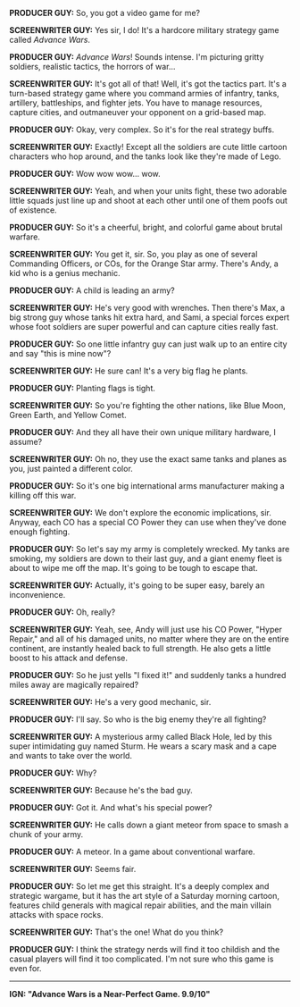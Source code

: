 **PRODUCER GUY:** So, you got a video game for me?

**SCREENWRITER GUY:** Yes sir, I do! It's a hardcore military strategy game called *Advance Wars*.

**PRODUCER GUY:** *Advance Wars*! Sounds intense. I'm picturing gritty soldiers, realistic tactics, the horrors of war...

**SCREENWRITER GUY:** It's got all of that! Well, it's got the tactics part. It's a turn-based strategy game where you command armies of infantry, tanks, artillery, battleships, and fighter jets. You have to manage resources, capture cities, and outmaneuver your opponent on a grid-based map.

**PRODUCER GUY:** Okay, very complex. So it's for the real strategy buffs.

**SCREENWRITER GUY:** Exactly! Except all the soldiers are cute little cartoon characters who hop around, and the tanks look like they're made of Lego.

**PRODUCER GUY:** Wow wow wow... wow.

**SCREENWRITER GUY:** Yeah, and when your units fight, these two adorable little squads just line up and shoot at each other until one of them poofs out of existence.

**PRODUCER GUY:** So it's a cheerful, bright, and colorful game about brutal warfare.

**SCREENWRITER GUY:** You get it, sir. So, you play as one of several Commanding Officers, or COs, for the Orange Star army. There's Andy, a kid who is a genius mechanic.

**PRODUCER GUY:** A child is leading an army?

**SCREENWRITER GUY:** He's very good with wrenches. Then there's Max, a big strong guy whose tanks hit extra hard, and Sami, a special forces expert whose foot soldiers are super powerful and can capture cities really fast.

**PRODUCER GUY:** So one little infantry guy can just walk up to an entire city and say "this is mine now"?

**SCREENWRITER GUY:** He sure can! It's a very big flag he plants.

**PRODUCER GUY:** Planting flags is tight.

**SCREENWRITER GUY:** So you're fighting the other nations, like Blue Moon, Green Earth, and Yellow Comet.

**PRODUCER GUY:** And they all have their own unique military hardware, I assume?

**SCREENWRITER GUY:** Oh no, they use the exact same tanks and planes as you, just painted a different color.

**PRODUCER GUY:** So it's one big international arms manufacturer making a killing off this war.

**SCREENWRITER GUY:** We don't explore the economic implications, sir. Anyway, each CO has a special CO Power they can use when they've done enough fighting.

**PRODUCER GUY:** So let's say my army is completely wrecked. My tanks are smoking, my soldiers are down to their last guy, and a giant enemy fleet is about to wipe me off the map. It's going to be tough to escape that.

**SCREENWRITER GUY:** Actually, it's going to be super easy, barely an inconvenience.

**PRODUCER GUY:** Oh, really?

**SCREENWRITER GUY:** Yeah, see, Andy will just use his CO Power, "Hyper Repair," and all of his damaged units, no matter where they are on the entire continent, are instantly healed back to full strength. He also gets a little boost to his attack and defense.

**PRODUCER GUY:** So he just yells "I fixed it!" and suddenly tanks a hundred miles away are magically repaired?

**SCREENWRITER GUY:** He's a very good mechanic, sir.

**PRODUCER GUY:** I'll say. So who is the big enemy they're all fighting?

**SCREENWRITER GUY:** A mysterious army called Black Hole, led by this super intimidating guy named Sturm. He wears a scary mask and a cape and wants to take over the world.

**PRODUCER GUY:** Why?

**SCREENWRITER GUY:** Because he's the bad guy.

**PRODUCER GUY:** Got it. And what's his special power?

**SCREENWRITER GUY:** He calls down a giant meteor from space to smash a chunk of your army.

**PRODUCER GUY:** A meteor. In a game about conventional warfare.

**SCREENWRITER GUY:** Seems fair.

**PRODUCER GUY:** So let me get this straight. It's a deeply complex and strategic wargame, but it has the art style of a Saturday morning cartoon, features child generals with magical repair abilities, and the main villain attacks with space rocks.

**SCREENWRITER GUY:** That's the one! What do you think?

**PRODUCER GUY:** I think the strategy nerds will find it too childish and the casual players will find it too complicated. I'm not sure who this game is even for.

***

**IGN: "Advance Wars is a Near-Perfect Game. 9.9/10"**